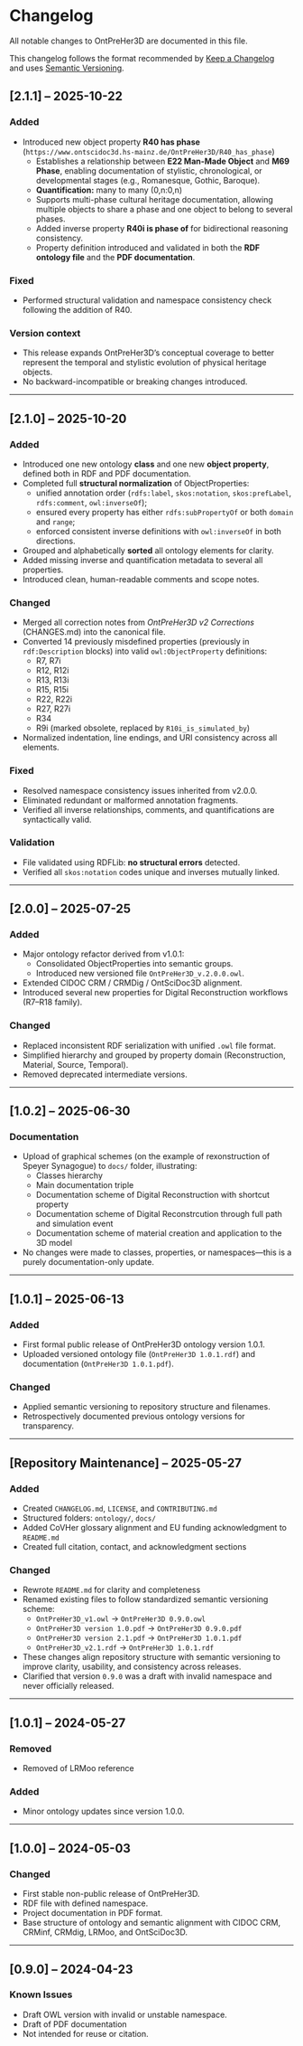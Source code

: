# Changelog

All notable changes to OntPreHer3D are documented in this file.

This changelog follows the format recommended by [Keep a Changelog](https://keepachangelog.com/en/1.0.0/)  
and uses [Semantic Versioning](https://semver.org/).

## [2.1.1] – 2025-10-22

### Added
- Introduced new object property **R40 has phase**  
  (`https://www.ontscidoc3d.hs-mainz.de/OntPreHer3D/R40_has_phase`)
  - Establishes a relationship between **E22 Man-Made Object** and **M69 Phase**, enabling documentation of stylistic, chronological, or developmental stages (e.g., Romanesque, Gothic, Baroque).
  - **Quantification:** many to many (0,n:0,n)
  - Supports multi-phase cultural heritage documentation, allowing multiple objects to share a phase and one object to belong to several phases.
  - Added inverse property **R40i is phase of** for bidirectional reasoning consistency.
  - Property definition introduced and validated in both the **RDF ontology file** and the **PDF documentation**.

### Fixed
- Performed structural validation and namespace consistency check following the addition of R40.

### Version context
- This release expands OntPreHer3D’s conceptual coverage to better represent the temporal and stylistic evolution of physical heritage objects.
- No backward-incompatible or breaking changes introduced.

---

## [2.1.0] – 2025-10-20

### Added
- Introduced one new ontology **class** and one new **object property**, defined both in RDF and PDF documentation.
- Completed full **structural normalization** of ObjectProperties:
  - unified annotation order (`rdfs:label`, `skos:notation`, `skos:prefLabel`, `rdfs:comment`, `owl:inverseOf`);
  - ensured every property has either `rdfs:subPropertyOf` or both `domain` and `range`;
  - enforced consistent inverse definitions with `owl:inverseOf` in both directions.
- Grouped and alphabetically **sorted** all ontology elements for clarity.
- Added missing inverse and quantification metadata to several all properties.
- Introduced clean, human-readable comments and scope notes.

### Changed
- Merged all correction notes from *OntPreHer3D v2 Corrections* (CHANGES.md) into the canonical file.
- Converted 14 previously misdefined properties (previously in `rdf:Description` blocks) into valid `owl:ObjectProperty` definitions:
  - R7, R7i  
  - R12, R12i  
  - R13, R13i  
  - R15, R15i  
  - R22, R22i  
  - R27, R27i  
  - R34  
  - R9i (marked obsolete, replaced by `R10i_is_simulated_by`)
- Normalized indentation, line endings, and URI consistency across all elements.

### Fixed
- Resolved namespace consistency issues inherited from v2.0.0.
- Eliminated redundant or malformed annotation fragments.
- Verified all inverse relationships, comments, and quantifications are syntactically valid.

### Validation
- File validated using RDFLib: **no structural errors** detected.
- Verified all `skos:notation` codes unique and inverses mutually linked.

---

## [2.0.0] – 2025-07-25

### Added
- Major ontology refactor derived from v1.0.1:
  - Consolidated ObjectProperties into semantic groups.
  - Introduced new versioned file `OntPreHer3D_v.2.0.0.owl`.
- Extended CIDOC CRM / CRMDig / OntSciDoc3D alignment.
- Introduced several new properties for Digital Reconstruction workflows (R7–R18 family).

### Changed
- Replaced inconsistent RDF serialization with unified `.owl` file format.
- Simplified hierarchy and grouped by property domain (Reconstruction, Material, Source, Temporal).
- Removed deprecated intermediate versions.

---

## [1.0.2] – 2025-06-30

### Documentation
- Upload of graphical schemes (on the example of rexonstruction of Speyer Synagogue) to `docs/` folder, illustrating:
  - Classes hierarchy
  - Main documentation triple
  - Documentation scheme of Digital Reconstruction with shortcut property
  - Documentation scheme of Digital Reconstrcution through full path and simulation event
  - Documentation scheme of material creation and application to the 3D model
- No changes were made to classes, properties, or namespaces—this is a purely documentation-only update.

---

## [1.0.1] – 2025-06-13

### Added
- First formal public release of OntPreHer3D ontology version 1.0.1.
- Uploaded versioned ontology file (`OntPreHer3D 1.0.1.rdf`) and documentation (`OntPreHer3D 1.0.1.pdf`).


### Changed
- Applied semantic versioning to repository structure and filenames.
- Retrospectively documented previous ontology versions for transparency.

---

## [Repository Maintenance] – 2025-05-27
### Added
- Created `CHANGELOG.md`, `LICENSE`, and `CONTRIBUTING.md`
- Structured folders: `ontology/`, `docs/`
- Added CoVHer glossary alignment and EU funding acknowledgment to `README.md`
- Created full citation, contact, and acknowledgment sections

### Changed
- Rewrote `README.md` for clarity and completeness
- Renamed existing files to follow standardized semantic versioning scheme:
  - `OntPreHer3D_v1.owl` → `OntPreHer3D 0.9.0.owl`
  - `OntPreHer3D version 1.0.pdf` → `OntPreHer3D 0.9.0.pdf`
  - `OntPreHer3D version 2.1.pdf` → `OntPreHer3D 1.0.1.pdf`
  - `OntPreHer3D_v2.1.rdf` → `OntPreHer3D 1.0.1.rdf`
- These changes align repository structure with semantic versioning to improve clarity, usability, and consistency across releases.
- Clarified that version `0.9.0` was a draft with invalid namespace and never officially released.

---

## [1.0.1] – 2024-05-27 
### Removed
- Removed of LRMoo reference
  
### Added
- Minor ontology updates since version 1.0.0.

---

## [1.0.0] – 2024-05-03 
### Changed
- First stable non-public release of OntPreHer3D.
- RDF file with defined namespace.
- Project documentation in PDF format.
- Base structure of ontology and semantic alignment with CIDOC CRM, CRMinf, CRMdig, LRMoo, and OntSciDoc3D.

---

## [0.9.0] – 2024-04-23
### Known Issues
- Draft OWL version with invalid or unstable namespace.
- Draft of PDF documentation
- Not intended for reuse or citation.
